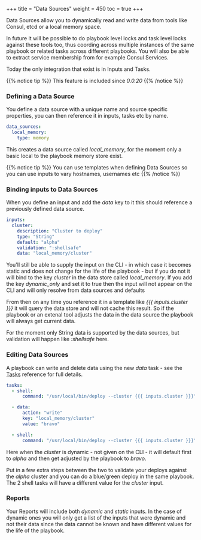 +++
title = "Data Sources"
weight = 450
toc = true
+++

Data Sources allow you to dynamically read and write data from tools like Consul, etcd or a local memory space.

In future it will be possible to do playbook level locks and task level locks against these tools too, thus coording across multiple instances of the same playbook or related tasks across different playbooks.  You will also be able to extract service membership from for example Consul Services.

Today the only integration that exist is in Inputs and Tasks.

{{% notice tip %}}
This feature is included since *0.0.20*
{{% /notice %}}

### Defining a Data Source

You define a data source with a unique name and source specific properties, you can then reference it in inputs, tasks etc by name.

```yaml
data_sources:
  local_memory:
    type: memory
```

This creates a data source called *local_memory*, for the moment only a basic local to the playbook memory store exist.

{{% notice tip %}}
You can use templates when defining Data Sources so you can use inputs to vary hostnames, usernames etc
{{% /notice %}}

### Binding inputs to Data Sources

When you define an input and add the *data* key to it this should reference a previously defined data source.

```yaml
inputs:
  cluster:
    description: "Cluster to deploy"
    type: "String"
    default: "alpha"
    validation: ":shellsafe"
    data: "local_memory/cluster"
```

You'll still be able to supply the input on the CLI - in which case it becomes static and does not change for the life of the playbook - but if you do not it will bind to the key *cluster* in the data store called *local_memory*.  If you add the key *dynamic_only* and set it to true then the input will not appear on the CLI and will only resolve from data sources and defaults

From then on any time you reference it in a template like *{{{ inputs.cluster }}}* it will query the data store and will not cache this result.  So if the playbook or an extenal tool adjusts the data in the data source the playbook will always get current data.

For the moment only String data is supported by the data sources, but validation will happen like *:shellsafe* here.

### Editing Data Sources

A playbook can write and delete data using the new *data* task - see the [Tasks](../tasks/) reference for full details.

```yaml
tasks:
  - shell:
      command: "/usr/local/bin/deploy --cluster {{{ inputs.cluster }}}"

  - data:
      action: "write"
      key: "local_memory/cluster"
      value: "bravo"

  - shell:
      command: "/usr/local/bin/deploy --cluster {{{ inputs.cluster }}}"
```

Here when the *cluster* is dynamic - not given on the CLI - it will default first to *alpha* and then get adjusted by the playbook to *bravo*.

Put in a few extra steps between the two to validate your deploys against the *alpha* cluster and you can do a blue/green deploy in the same playbook.  The 2 shell tasks will have a different value for the *cluster* input.

### Reports

Your Reports will include both *dynamic* and *static* inputs.  In the case of dynamic ones you will only get a list of the inputs that were dynamic and not their data since the data cannot be known and have different values for the life of the playbook.
